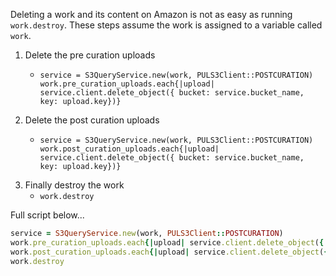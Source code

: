 Deleting a work and its content on Amazon is not as easy as running `work.destroy`.
These steps assume the work is assigned to a variable called `work`.
1. Delete the pre curation uploads
   * ```
     service = S3QueryService.new(work, PULS3Client::POSTCURATION)
     work.pre_curation_uploads.each{|upload| service.client.delete_object({ bucket: service.bucket_name, key: upload.key})}
     ```
1. Delete the post curation uploads
   * ```
     service = S3QueryService.new(work, PULS3Client::POSTCURATION)
     work.post_curation_uploads.each{|upload| service.client.delete_object({ bucket: service.bucket_name, key: upload.key})}
     ```
1. Finally destroy the work
   * `work.destroy`

Full script below...
```ruby
service = S3QueryService.new(work, PULS3Client::POSTCURATION)
work.pre_curation_uploads.each{|upload| service.client.delete_object({ bucket: service, bucket_name, key: upload.key})}
work.post_curation_uploads.each{|upload| service.client.delete_object({ bucket: service.bucket_name, key: upload.key})}
work.destroy
```
